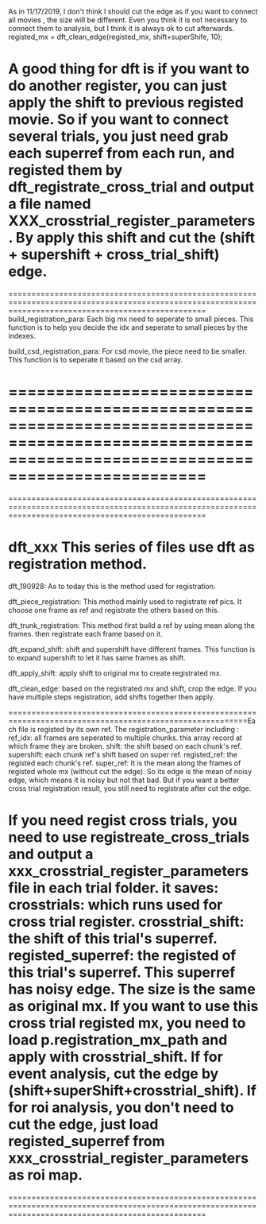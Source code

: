 As in 11/17/2019, I don't think I should cut the edge as if you want to connect all movies , the size will be different. Even you think it is not necessary to connect them to analysis, but I think it is always ok to cut afterwards.
registed_mx = dft_clean_edge(registed_mx, shift+superShife, 10);

A good thing for dft is if you want to do another register, you can just apply the shift to previous registed movie. So if you want to connect several trials, you just need grab each superref from each run, and registed them by dft_registrate_cross_trial and output a file named XXX_crosstrial_register_parameters. By apply this shift and cut the (shift + supershift + cross_trial_shift) edge.
=======================================================================================================================================================
=======================================================================================================================================================
build_registration_para: Each big mx need to seperate to small pieces. This function is to help you decide the idx and seperate to small pieces by the indexes.

build_csd_registration_para: For csd movie, the piece need to be smaller. This function is to seperate it based on the csd array.

=======================================================================================================================================================
=======================================================================================================================================================
=======================================================================================================================================================

dft_xxx
This series of files use dft as registration method. 
=================================================================================================
dft_190928: As to today this is the method used for registration.

dft_piece_registration: This method mainly used to registrate ref pics. It choose one frame as ref and registrate the others based on this.

dft_trunk_registration: This method first build a ref by using mean along the frames. then registrate each frame based on it.

dft_expand_shift: shift and supershift have different frames. This function is to expand supershift to let it has same frames as shift.

dft_apply_shift: apply shift to original mx to create registrated mx.

dft_clean_edge: based on the registrated mx and shift, crop the edge. If you have multiple steps registration, add shifts together then apply.


==========================================================================================================Each file is registed by its own ref. The registration_parameter including :
ref_idx: all frames are seperated to multiple chunks. this array record at which frame they are broken.
shift: the shift based on each chunk's ref.
supershift: each chunk ref's shift based on super ref.
registed_ref: the registed each chunk's ref.
super_ref: It is the mean along the frames of registed whole mx (without cut the edge). So its edge is the mean of noisy edge, which means it is noisy but not that bad. But if you want a better cross trial registration result, you still need to registrate after cut the edge.

If you need regist cross trials, you need to use registreate_cross_trials and output a xxx_crosstrial_register_parameters file in each trial folder. it saves:
crosstrials: which runs used for cross trial register.
crosstrial_shift: the shift of this trial's superref.
registed_superref: the registed of this trial's superref. This superref has noisy edge. The size is the same as original mx.
If you want to use this cross trial registed mx, you need to load p.registration_mx_path and apply with crosstrial_shift. If for event analysis, cut the edge by (shift+superShift+crosstrial_shift). If for roi analysis, you don't need to cut the edge, just load registed_superref from xxx_crosstrial_register_parameters as roi map.
=======================================================================================================================================================
=======================================================================================================================================================